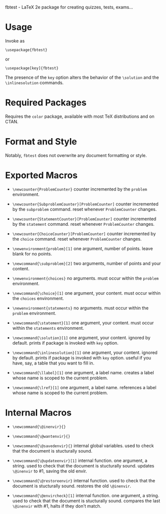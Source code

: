 fbtest - LaTeX 2e package for creating quizzes, tests, exams...

# Usage

Invoke as

    \usepackage{fbtest}

or

    \usepackage[key]{fbtest}

The presence of the `key` option alters the behavior of the `\solution`
and the `\inlinesolution` commands.

# Required Packages

Requires the `color` package, available with most TeX distributions and
on CTAN.

# Format and Style

Notably, `fbtest` does not overwrite any document formatting or style.

# Exported Macros

- `\newcounter{ProblemCounter}`
  counter incremented by the `problem` environment.

- `\newcounter{SubproblemCounter}[ProblemCounter]`
  counter incremented by the `subproblem` command.
  reset whenever `ProblemCounter` changes.

- `\newcounter{StatementCounter}[ProblemCounter]`
  counter incremented by the `statement` command.
  reset whenever `ProblemCounter` changes.

- `\newcounter{ChoiceCounter}[ProblemCounter]`
  counter incremented by the `choice` command.
  reset whenever `ProblemCounter` changes.

- `\newenvironment{problem}[1]`
  one argument, number of points. leave blank for no points.

- `\newcommand{\subproblem}[2]`
  two arguments, number of points and your content.

- `\newenvironment{choices}`
  no arguments.
  must occur within the `problem` environment.

- `\newcommand{\choice}[1]`
  one argument, your content.
  must occur within the `choices` environment.

- `\newenvironment{statements}`
  no arguments.
  must occur within the `problem` environment.

- `\newcommand{\statement}[1]`
  one argument, your content.
  must occur within the `statements` environment.

- `\newcommand{\solution}[1]`
  one argument, your content.
  ignored by default. prints if package is invoked with `key` option.

- `\newcommand{\inlinesolution}[1]`
  one argument, your content.
  ignored by default. prints if package is invoked with `key` option.
  useful if you have, say, a table that you want to fill in.

- `\newcommand{\llabel}[1]`
  one argument, a label name.
  creates a label whose name is scoped to the current problem.

- `\newcommand{\lref}[1]`
  one argument, a label name.
  references a label whose name is scoped to the current problem.

# Internal Macros

- `\newcommand{\@inenvir}{}`
- `\newcommand{\@wantenvir}{}`
- `\newcommand{\@savedenvir}{}`
  internal global variables.
  used to check that the document is stucturally sound.

- `\newcommand{\@updateenvir}[1]`
  internal function.
  one argument, a string.
  used to check that the document is stucturally sound.
  updates `\@inenvir` to #1, saving the old envir.

- `\newcommand{\@restoreenvir}`
  internal function.
  used to check that the document is stucturally sound.
  restores the old `\@inenvir`.

- `\newcommand{\@envircheck}[1]`
  internal function.
  one argument, a string.
  used to check that the document is stucturally sound.
  compares the last `\@inenvir` with #1, halts if they don't match.
